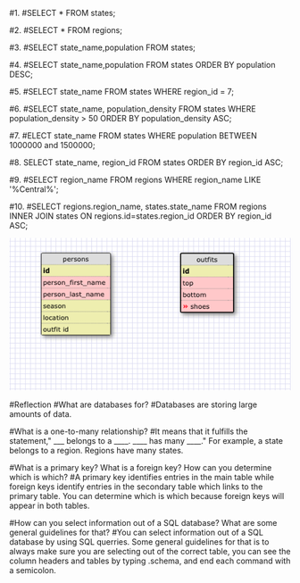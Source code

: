 #1.
#SELECT * FROM states;

#2.
#SELECT * FROM regions;

#3.
#SELECT state_name,population FROM states;

#4.
#SELECT state_name,population FROM states ORDER BY population DESC;

#5.
#SELECT state_name FROM states WHERE region_id = 7;

#6.
#SELECT state_name, population_density FROM states WHERE population_density > 50 ORDER BY population_density ASC;

#7.
#ELECT state_name FROM states WHERE population BETWEEN 1000000 and 1500000;

#8.
SELECT state_name, region_id FROM states ORDER BY region_id ASC;

#9.
#SELECT region_name FROM regions WHERE region_name LIKE '%Central%';

#10.
#SELECT regions.region_name, states.state_name FROM regions INNER JOIN states ON regions.id=states.region_id ORDER BY region_id ASC;

![schemelayout](scheme_layout.png)

#Reflection
#What are databases for?
#Databases are storing large amounts of data.

#What is a one-to-many relationship?
#It means that it fulfills the statement," ___ belongs to a ____. ____ has many ____." For example, a state belongs to a region. Regions have many states.

#What is a primary key? What is a foreign key? How can you determine which is which?
#A primary key identifies entries in the main table while foreign keys identify entries in the secondary table which links to the primary table. You can determine which is which because foreign keys will appear in both tables.

#How can you select information out of a SQL database? What are some general guidelines for that?
#You can select information out of a SQL database by using SQL querries. Some general guidelines for that is to always make sure you are selecting out of the correct table, you can see the column headers and tables by typing .schema, and end each command with a semicolon.

